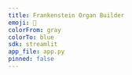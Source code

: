 ```yaml
---
title: Frankenstein Organ Builder
emoji: 🧠
colorFrom: gray
colorTo: blue
sdk: streamlit
app_file: app.py
pinned: false
---
```

